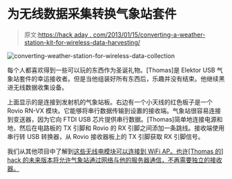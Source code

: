 # 为无线数据采集转换气象站套件

> 原文:[https://hack aday . com/2013/01/15/converting-a-weather-station-kit-for-wireless-data-harvesting/](https://hackaday.com/2013/01/15/converting-a-weather-station-kit-for-wireless-data-harvesting/)

![converting-weather-station-for-wireless-data-collection](../Images/61095ec176191b90cba23bf400b3050c.png)

每个人都喜欢得到一些可以玩的东西作为圣诞礼物。[Thomas]是 Elektor USB 气象站套件的幸运接收者。但是当他组装好所有东西后，乐趣并没有结束。他继续黑进无线数据收集设备。

上面显示的是连接到发射机的气象站板。右边有一个小天线的红色板子是一个 Rovio RN-VX 模块。它能够将串行数据传输到设置的接收端。气象站很容易连接到变送器，因为它向 FTDI USB 芯片提供串行数据。[Thomas]简单地连接电源和地，然后在电路板的 TX 引脚和 Rovio 的 RX 引脚之间添加一条跳线。接收端使用串行转 USB 转换器，从 Rovio 接收器板上的 TX 引脚获取 RX 引脚信号。

我们从其他项目中了解到[这些无线电模块可以连接到 WiFi AP。也许[Thomas 的] hack 的未来版本将允许气象站通过网络与他的服务器通信，不再需要独立的接收器。](http://hackaday.com/2011/11/03/using-websocket-with-pic-microcontrollers/)
